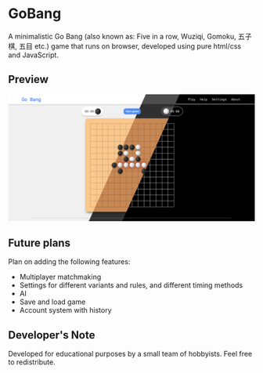 # GoBang

A minimalistic Go Bang (also known as: Five in a row, Wuziqi, Gomoku, 五子棋, 五目 etc.) game that runs on browser, developed using pure html/css and JavaScript. 

## Preview

<img src="readme_assets/gobangThumbnail001.png" alt="screenshot_themes" style="zoom: 67%;" />

## Future plans

Plan on adding the following features:

- Multiplayer matchmaking
- Settings for different variants and rules, and different timing methods
- AI
- Save and load game
- Account system with history

## Developer's Note

Developed for educational purposes by a small team of hobbyists. Feel free to redistribute.

